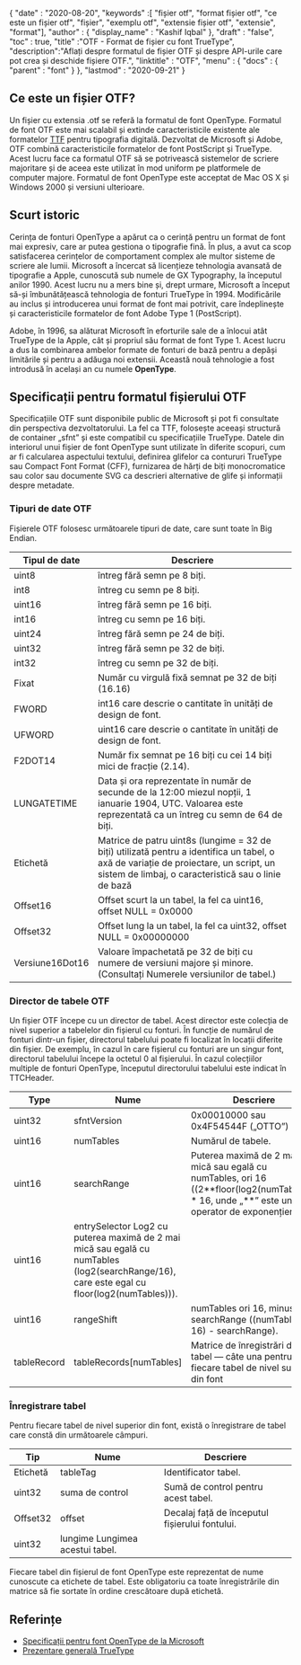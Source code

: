 {
  "date" : "2020-08-20",
  "keywords" :[ "fișier otf", "format fișier otf", "ce este un fișier otf", "fișier", "exemplu otf", "extensie fișier otf", "extensie", "format"],
  "author" : {
    "display_name" : "Kashif Iqbal"
},
  "draft" : "false",
  "toc" : true,
  "title" :"OTF - Format de fișier cu font TrueType",
  "description":"Aflați despre formatul de fișier OTF și despre API-urile care pot crea și deschide fișiere OTF.",
  "linktitle" : "OTF",
  "menu" : {
    "docs" : {
      "parent" : "font"
}
},
  "lastmod" : "2020-09-21"
}

## Ce este un fișier OTF?

Un fișier cu extensia .otf se referă la formatul de font OpenType. Formatul de font OTF este mai scalabil și extinde caracteristicile existente ale formatelor [TTF](/ro/font/ttf/) pentru tipografia digitală. Dezvoltat de Microsoft și Adobe, OTF combină caracteristicile formatelor de font PostScript și TrueType. Acest lucru face ca formatul OTF să se potrivească sistemelor de scriere majoritare și de aceea este utilizat în mod uniform pe platformele de computer majore. Formatul de font OpenType este acceptat de Mac OS X și Windows 2000 și versiuni ulterioare.

## Scurt istoric

Cerința de fonturi OpenType a apărut ca o cerință pentru un format de font mai expresiv, care ar putea gestiona o tipografie fină. În plus, a avut ca scop satisfacerea cerințelor de comportament complex ale multor sisteme de scriere ale lumii. Microsoft a încercat să licențieze tehnologia avansată de tipografie a Apple, cunoscută sub numele de GX Typography, la începutul anilor 1990. Acest lucru nu a mers bine și, drept urmare, Microsoft a început să-și îmbunătățească tehnologia de fonturi TrueType în 1994. Modificările au inclus și introducerea unui format de font mai potrivit, care îndeplinește și caracteristicile formatelor de font Adobe Type 1 (PostScript).

Adobe, în 1996, sa alăturat Microsoft în eforturile sale de a înlocui atât TrueType de la Apple, cât și propriul său format de font Type 1. Acest lucru a dus la combinarea ambelor formate de fonturi de bază pentru a depăși limitările și pentru a adăuga noi extensii. Această nouă tehnologie a fost introdusă în același an cu numele **OpenType**.

## Specificații pentru formatul fișierului OTF

Specificațiile OTF sunt disponibile public de Microsoft și pot fi consultate din perspectiva dezvoltatorului. La fel ca TTF, folosește aceeași structură de container „sfnt” și este compatibil cu specificațiile TrueType. Datele din interiorul unui fișier de font OpenType sunt utilizate în diferite scopuri, cum ar fi calcularea aspectului textului, definirea glifelor ca contururi TrueType sau Compact Font Format (CFF), furnizarea de hărți de biți monocromatice sau color sau documente SVG ca descrieri alternative de glife și informații despre metadate.

### Tipuri de date OTF
Fișierele OTF folosesc următoarele tipuri de date, care sunt toate în Big Endian.

|Tipul de date| Descriere|
---|---|
|uint8| întreg fără semn pe 8 biți.|
|int8| întreg cu semn pe 8 biți.|
|uint16| întreg fără semn pe 16 biți.|
|int16| întreg cu semn pe 16 biți.|
|uint24| întreg fără semn pe 24 de biți.|
|uint32| întreg fără semn pe 32 de biți.|
|int32| întreg cu semn pe 32 de biți.|
|Fixat| Număr cu virgulă fixă semnat pe 32 de biți (16.16)|
|FWORD| int16 care descrie o cantitate în unități de design de font.|
|UFWORD| uint16 care descrie o cantitate în unități de design de font.|
|F2DOT14| Număr fix semnat pe 16 biți cu cei 14 biți mici de fracție (2.14).|
|LUNGATETIME| Data și ora reprezentate în număr de secunde de la 12:00 miezul nopții, 1 ianuarie 1904, UTC. Valoarea este reprezentată ca un întreg cu semn de 64 de biți.|
|Etichetă| Matrice de patru uint8s (lungime = 32 de biți) utilizată pentru a identifica un tabel, o axă de variație de proiectare, un script, un sistem de limbaj, o caracteristică sau o linie de bază|
|Offset16| Offset scurt la un tabel, la fel ca uint16, offset NULL = 0x0000|
|Offset32| Offset lung la un tabel, la fel ca uint32, offset NULL = 0x00000000|
|Versiune16Dot16| Valoare împachetată pe 32 de biți cu numere de versiuni majore și minore. (Consultați Numerele versiunilor de tabel.)|

### Director de tabele OTF

Un fișier OTF începe cu un director de tabel. Acest director este colecția de nivel superior a tabelelor din fișierul cu fonturi. În funcție de numărul de fonturi dintr-un fișier, directorul tabelului poate fi localizat în locații diferite din fișier. De exemplu, în cazul în care fișierul cu fonturi are un singur font, directorul tabelului începe la octetul 0 al fișierului. În cazul colecțiilor multiple de fonturi OpenType,
începutul directorului tabelului este indicat în TTCHeader.

|Type |Nume |Descriere|
---|---|---|
|uint32 |sfntVersion| 0x00010000 sau 0x4F54544F („OTTO”)|
|uint16| numTables |Numărul de tabele.|
|uint16| searchRange |Puterea maximă de 2 mai mică sau egală cu numTables, ori 16 ((2\**floor(log2(numTables))) * 16, unde „**” este un operator de exponențiere).|
|uint16 |entrySelector Log2 cu puterea maximă de 2 mai mică sau egală cu numTables (log2(searchRange/16), care este egal cu floor(log2(numTables))).|
|uint16 |rangeShift |numTables ori 16, minus searchRange ((numTables * 16) - searchRange).|
|tableRecord| tableRecords[numTables] |Matrice de înregistrări de tabel — câte una pentru fiecare tabel de nivel superior din font|


### Înregistrare tabel

Pentru fiecare tabel de nivel superior din font, există o înregistrare de tabel care constă din următoarele câmpuri.

|Tip| Nume| Descriere|
---|---|---|
|Etichetă| tableTag| Identificator tabel.|
|uint32| suma de control| Sumă de control pentru acest tabel.|
|Offset32| offset| Decalaj față de începutul fișierului fontului.|
|uint32| lungime Lungimea acestui tabel.|

Fiecare tabel din fișierul de font OpenType este reprezentat de nume cunoscute ca etichete de tabel. Este obligatoriu ca toate înregistrările din matrice să fie sortate în ordine crescătoare după etichetă.

## Referințe
* [Specificații pentru font OpenType de la Microsoft](https://learn.microsoft.com/en-us/typography/opentype/spec/overview)
* [Prezentare generală TrueType](https://learn.microsoft.com/en-us/typography/truetype/)

